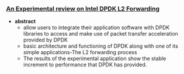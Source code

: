 ### [An Experimental review on Intel DPDK L2 Forwarding](http://www.ripublication.com/ijaer17/ijaerv12n18_96.pdf)

- **abstract**
  - allow users to integrate their application software with DPDK libraries to access and make use of packet transfer acceleration provided by DPDK
  - basic architecture and functioning of DPDK along with one of its simple applications-The L2 forwarding process
  - The results of the experimental application show the stable increment to performance that DPDK has provided. 
